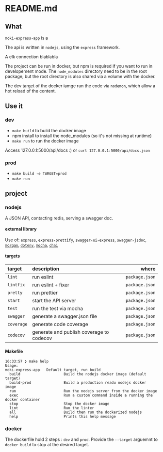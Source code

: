 # README.md

## What

`moki-express-app` is a 

The api is written in `nodejs`, using the `express` framework. 

A elk connection blablabla

The project can be run in docker, but npm is required if you want to run in developement mode. 
The `node_modules` directory need to be in the root package, but the root directory is also 
shared via a volume with the docker. 

The dev target of the docker iamge run the code via `nodemon`, which allow a hot reload of the content.

## Use it 

### dev 

- `make build` to build the docker image
- npm install to install the node_modules (so it's not missing at runtime)
- `make run` to run the docker image

Access 127.0.0.1:5000/api/docs :) or `curl 127.0.0.1:5000/api/docs.json`

### prod 

- `make build -e TARGET=prod`
- `make run`

## project

### nodejs

A JSON API, contacting redis, serving a swagger doc. 

#### external library 

Use of: [`express`](1), [`express-prettify`](2), [`swagger-ui-express`](3), [`swagger-jsdoc`](4), [`morgan`](5), [`dotenv`](8), [`mocha`](9), [`chai`](10)


[1]: https://github.com/expressjs/express
[2]: https://github.com/stipsan/express-prettiffy

#### targets

| **target** | **description**                          | **where**      |
| :-         | :-                                       | -:             |
| `lint`     | run eslint                               | `package.json` |
| `lintfix`  | run eslint + fixer                       | `package.json` |
| `pretty`   | run prettier                             | `package.json` |
| `start`    | start the API server                     | `package.json` |
| `test`     | run the test via mocha                   | `package.json` |
| `swagger`  | generate a swagger.json file             | `package.json` |
| `coverage` | generate code coverage                   | `package.json` |
| `codecov`  | generate and publish coverage to codecov | `package.json` |

#### Makefile

```
16:33:57 ❯ make help              
Usage:
moki-express-app   Default target, run build
  build                    Build the nodejs docker image (default target)
  build-prod               Build a production readu nodejs docker image
  run                      Run the nodejs server from the docker image
  exec                     Run a custom command inside a running the docker container
  stop                     Stop the docker image
  lint                     Run the linter
  all                      Build then run the dockerized nodejs
  help                     Prints this help message
```

### docker

The dockerfile hold 2 steps : `dev` and `prod`. Provide the `--target` arguemnt to `docker build` 
to stop at the desired target.
